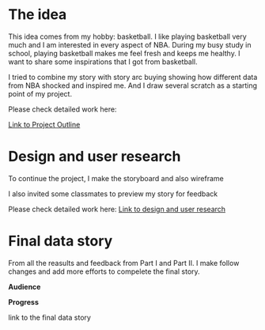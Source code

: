 
# The idea
This idea comes from my hobby: basketball. I like playing basketball very much and I am interested in every aspect of NBA. During my busy study in school, playing basketball makes me feel fresh and keeps me healthy. I want to share some inspirations that I got from basketball. 

I tried to combine my story with story arc buying showing how different data from NBA shocked and inspired me. And I draw several scratch as a starting point of my project.

Please check detailed work here:

[Link to Project Outline](/final_project_jiang.md)

# Design and user research
To continue the project, I make the storyboard and also wireframe

I also invited some classmates to preview my story for feedback 

Please check detailed work here:
[Link to design and user research](/final_project_PartII.md)

# Final data story

From all the reasults and feedback from Part I and Part II. I make follow changes and add more efforts to compelete the final story.

**Audience**

**Progress**

link to the final data story

